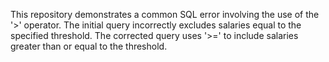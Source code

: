 This repository demonstrates a common SQL error involving the use of the '>' operator. The initial query incorrectly excludes salaries equal to the specified threshold. The corrected query uses '>=' to include salaries greater than or equal to the threshold.